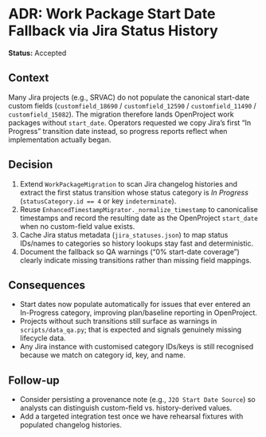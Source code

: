 # ADR: Work Package Start Date Fallback via Jira Status History

**Status:** Accepted

## Context

Many Jira projects (e.g., SRVAC) do not populate the canonical start-date custom
fields (`customfield_18690` / `customfield_12590` / `customfield_11490` / `customfield_15082`).
The migration therefore lands OpenProject work packages without `start_date`. Operators
requested we copy Jira’s first “In Progress” transition date instead, so progress
reports reflect when implementation actually began.

## Decision

1. Extend `WorkPackageMigration` to scan Jira changelog histories and extract the first
   status transition whose status category is *In Progress* (`statusCategory.id == 4`
   or key `indeterminate`).
2. Reuse `EnhancedTimestampMigrator._normalize_timestamp` to canonicalise timestamps
   and record the resulting date as the OpenProject `start_date` when no custom-field
   value exists.
3. Cache Jira status metadata (`jira_statuses.json`) to map status IDs/names to
   categories so history lookups stay fast and deterministic.
4. Document the fallback so QA warnings (“0% start-date coverage”) clearly indicate
   missing transitions rather than missing field mappings.

## Consequences

- Start dates now populate automatically for issues that ever entered an
  In-Progress category, improving plan/baseline reporting in OpenProject.
- Projects without such transitions still surface as warnings in
  `scripts/data_qa.py`; that is expected and signals genuinely missing lifecycle data.
- Any Jira instance with customised category IDs/keys is still recognised because
  we match on category id, key, and name.

## Follow-up

- Consider persisting a provenance note (e.g., `J2O Start Date Source`) so analysts
  can distinguish custom-field vs. history-derived values.
- Add a targeted integration test once we have rehearsal fixtures with populated
  changelog histories.
